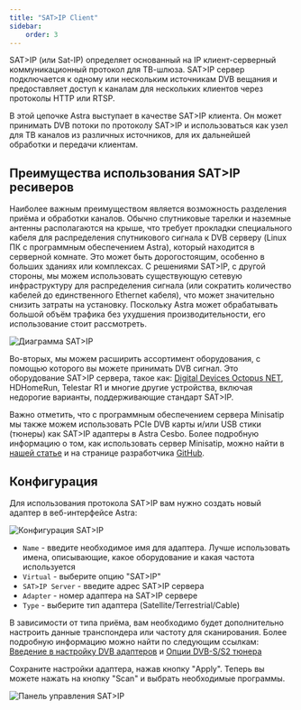 ```yaml
---
title: "SAT>IP Client"
sidebar:
    order: 3
---
```


SAT>IP (или Sat-IP) определяет основанный на IP клиент-серверный коммуникационный протокол для ТВ-шлюза. SAT>IP сервер подключается к одному или нескольким источникам DVB вещания и предоставляет доступ к каналам для нескольких клиентов через протоколы HTTP или RTSP.

В этой цепочке Astra выступает в качестве SAT>IP клиента. Он может принимать DVB потоки по протоколу SAT>IP и использоваться как узел для ТВ каналов из различных источников, для их дальнейшей обработки и передачи клиентам.

## Преимущества использования SAT>IP ресиверов

Наиболее важным преимуществом является возможность разделения приёма и обработки каналов. Обычно спутниковые тарелки и наземные антенны располагаются на крыше, что требует прокладки специального кабеля для распределения спутникового сигнала к DVB серверу (Linux ПК с программным обеспечением Astra), который находится в серверной комнате. Это может быть дорогостоящим, особенно в больших зданиях или комплексах. С решениями SAT>IP, с другой стороны, мы можем использовать существующую сетевую инфраструктуру для распределения сигнала (или сократить количество кабелей до единственного Ethernet кабеля), что может значительно снизить затраты на установку. Поскольку Astra может обрабатывать большой объём трафика без ухудшения производительности, его использование стоит рассмотреть.

![Диаграмма SAT>IP](https://cdn.cesbo.com/help/astra/receiving/dvb/satip/sat2ip.svg)

Во-вторых, мы можем расширить ассортимент оборудования, с помощью которого вы можете принимать DVB сигнал. Это оборудование SAT>IP сервера, такое как: [Digital Devices Octopus NET](https://www.digital-devices.eu/shop/en/business-tv/network-tuner/), HDHomeRun, Telestar R1 и многие другие устройства, включая недорогие варианты, поддерживающие стандарт SAT>IP.

Важно отметить, что с программным обеспечением сервера Minisatip мы также можем использовать PCIe DVB карты и/или USB стики (тюнеры) как SAT>IP адаптеры в Astra Cesbo. Более подробную информацию о том, как использовать сервер Minisatip, можно найти в [нашей статье](/en/articles/tools-and-utilities/minisatip/) и на странице разработчика [GitHub](https://github.com/catalinii/minisatip).

## Конфигурация

Для использования протокола SAT>IP вам нужно создать новый адаптер в веб-интерфейсе Astra:

![Конфигурация SAT>IP](https://cdn.cesbo.com/help/astra/receiving/dvb/satip/satip-config.png)

- `Name` - введите необходимое имя для адаптера. Лучше использовать имена, описывающие, какое оборудование и какая частота используется
- `Virtual` - выберите опцию "SAT>IP"
- `SAT>IP Server` - введите адрес SAT>IP сервера
- `Adapter` - номер адаптера на SAT>IP сервере
- `Type` - выберите тип адаптера (Satellite/Terrestrial/Cable)

В зависимости от типа приёма, вам необходимо будет дополнительно настроить данные транспондера или частоту для сканирования. Более подробную информацию можно найти по следующим ссылкам:
[Введение в настройку DVB адаптеров](/en/astra/adapters/) и [Опции DVB-S/S2 тюнера](/en/astra/adapters/s/)

Сохраните настройки адаптера, нажав кнопку "Apply". Теперь вы можете нажать на кнопку "Scan" и выбрать необходимые программы.

![Панель управления SAT>IP](https://cdn.cesbo.com/help/astra/receiving/dvb/satip/satip-dashboard.png)